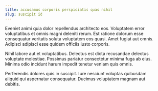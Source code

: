```yaml
---
title: accusamus corporis perspiciatis quas nihil
slug: suscipit id
---
```


Eveniet animi quia dolor repellendus architecto eos. Voluptatem error voluptatibus et omnis magni deleniti rerum. Est ratione dolorum esse consequatur veritatis soluta voluptatem eos quasi. Amet fugiat aut omnis. Adipisci adipisci esse quidem officiis iusto corporis.

Nihil labore aut et voluptatibus. Delectus est dicta recusandae delectus voluptate molestiae. Possimus pariatur consectetur minima fuga ab eius. Minima odio incidunt harum impedit tenetur veniam quis omnis.

Perferendis dolores quis in suscipit. Iure nesciunt voluptas quibusdam aliquid qui aspernatur consequatur. Ducimus voluptatem magnam aut debitis.
